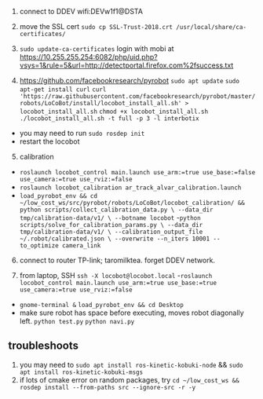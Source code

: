 1. connect to DDEV wifi:DEVw1f1@DSTA 
2. move the SSL cert `sudo cp SSL-Trust-2018.crt /usr/local/share/ca-certificates/`
3. `sudo update-ca-certificates` 
login with mobi at https://10.255.255.254:6082/php/uid.php?vsys=1&rule=5&url=http://detectportal.firefox.com%2fsuccess.txt 

4. https://github.com/facebookresearch/pyrobot 
`sudo apt update`
`sudo apt-get install curl`
`curl 'https://raw.githubusercontent.com/facebookresearch/pyrobot/master/robots/LoCoBot/install/locobot_install_all.sh' > locobot_install_all.sh`
`chmod +x locobot_install_all.sh`
`./locobot_install_all.sh -t full -p 3 -l interbotix`
- you may need to run `sudo rosdep init`
- restart the locobot

5. calibration
- `roslaunch locobot_control main.launch use_arm:=true use_base:=false use_camera:=true use_rviz:=false`
- `roslaunch locobot_calibration ar_track_alvar_calibration.launch`
- `load_pyrobot_env && cd ~/low_cost_ws/src/pyrobot/robots/LoCoBot/locobot_calibration/ && python scripts/collect_calibration_data.py \
    --data_dir tmp/calibration-data/v1/ \
    --botname locobot`
-`python scripts/solve_for_calibration_params.py \
    --data_dir tmp/calibration-data/v1/ \
    --calibration_output_file ~/.robot/calibrated.json \
    --overwrite --n_iters 10001 --to_optimize camera_link`

6. connect to router TP-link; taromilktea. forget DDEV network.

7. from laptop,
SSH `ssh -X locobot@locobot.local`
-`roslaunch locobot_control main.launch use_arm:=true use_base:=true use_camera:=true use_rviz:=false`
- `gnome-terminal &` 
`load_pyrobot_env && cd Desktop`
- make sure robot has space before executing, moves robot diagonally left.
`python test.py` `python navi.py`

## troubleshoots
1. you may need to `sudo apt install ros-kinetic-kobuki-node` && `sudo apt install ros-kinetic-kobuki-msgs`
2. if lots of cmake error on random packages, try `cd ~/low_cost_ws && rosdep install --from-paths src --ignore-src -r -y`
